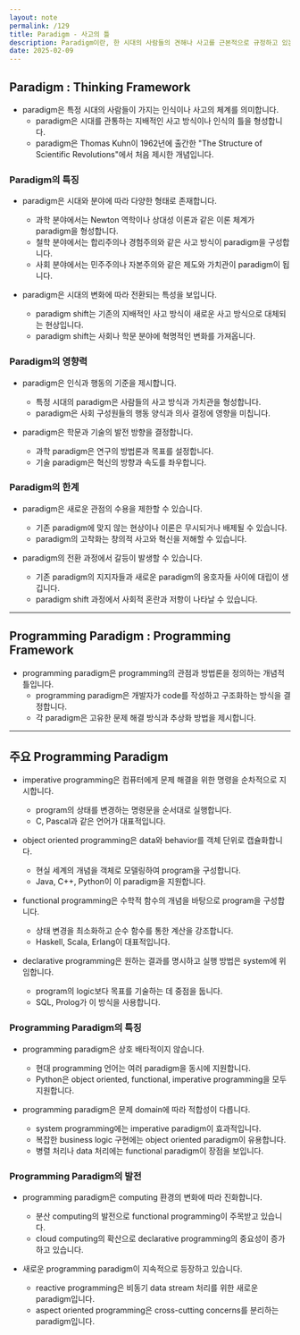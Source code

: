 ```yaml
---
layout: note
permalink: /129
title: Paradigm - 사고의 틀
description: Paradigm이란, 한 시대의 사람들의 견해나 사고를 근본적으로 규정하고 있는 인식의 체계, 또는 사물에 대한 이론적인 틀이나 체계를 의미합니다.
date: 2025-02-09
---
```



## Paradigm : Thinking Framework

- paradigm은 특정 시대의 사람들이 가지는 인식이나 사고의 체계를 의미합니다.
    - paradigm은 시대를 관통하는 지배적인 사고 방식이나 인식의 틀을 형성합니다.
    - paradigm은 Thomas Kuhn이 1962년에 출간한 "The Structure of Scientific Revolutions"에서 처음 제시한 개념입니다.


### Paradigm의 특징

- paradigm은 시대와 분야에 따라 다양한 형태로 존재합니다.
    - 과학 분야에서는 Newton 역학이나 상대성 이론과 같은 이론 체계가 paradigm을 형성합니다.
    - 철학 분야에서는 합리주의나 경험주의와 같은 사고 방식이 paradigm을 구성합니다.
    - 사회 분야에서는 민주주의나 자본주의와 같은 제도와 가치관이 paradigm이 됩니다.

- paradigm은 시대의 변화에 따라 전환되는 특성을 보입니다.
    - paradigm shift는 기존의 지배적인 사고 방식이 새로운 사고 방식으로 대체되는 현상입니다.
    - paradigm shift는 사회나 학문 분야에 혁명적인 변화를 가져옵니다.


### Paradigm의 영향력

- paradigm은 인식과 행동의 기준을 제시합니다.
    - 특정 시대의 paradigm은 사람들의 사고 방식과 가치관을 형성합니다.
    - paradigm은 사회 구성원들의 행동 양식과 의사 결정에 영향을 미칩니다.

- paradigm은 학문과 기술의 발전 방향을 결정합니다.
    - 과학 paradigm은 연구의 방법론과 목표를 설정합니다.
    - 기술 paradigm은 혁신의 방향과 속도를 좌우합니다.


### Paradigm의 한계

- paradigm은 새로운 관점의 수용을 제한할 수 있습니다.
    - 기존 paradigm에 맞지 않는 현상이나 이론은 무시되거나 배제될 수 있습니다.
    - paradigm의 고착화는 창의적 사고와 혁신을 저해할 수 있습니다.

- paradigm의 전환 과정에서 갈등이 발생할 수 있습니다.
    - 기존 paradigm의 지지자들과 새로운 paradigm의 옹호자들 사이에 대립이 생깁니다.
    - paradigm shift 과정에서 사회적 혼란과 저항이 나타날 수 있습니다.


---


## Programming Paradigm : Programming Framework

- programming paradigm은 programming의 관점과 방법론을 정의하는 개념적 틀입니다.
    - programming paradigm은 개발자가 code를 작성하고 구조화하는 방식을 결정합니다.
    - 각 paradigm은 고유한 문제 해결 방식과 추상화 방법을 제시합니다.


---


## 주요 Programming Paradigm

- imperative programming은 컴퓨터에게 문제 해결을 위한 명령을 순차적으로 지시합니다.
    - program의 상태를 변경하는 명령문을 순서대로 실행합니다.
    - C, Pascal과 같은 언어가 대표적입니다.

- object oriented programming은 data와 behavior를 객체 단위로 캡슐화합니다.
    - 현실 세계의 개념을 객체로 모델링하여 program을 구성합니다.
    - Java, C++, Python이 이 paradigm을 지원합니다.

- functional programming은 수학적 함수의 개념을 바탕으로 program을 구성합니다.
    - 상태 변경을 최소화하고 순수 함수를 통한 계산을 강조합니다.
    - Haskell, Scala, Erlang이 대표적입니다.

- declarative programming은 원하는 결과를 명시하고 실행 방법은 system에 위임합니다.
    - program의 logic보다 목표를 기술하는 데 중점을 둡니다.
    - SQL, Prolog가 이 방식을 사용합니다.


### Programming Paradigm의 특징

- programming paradigm은 상호 배타적이지 않습니다.
    - 현대 programming 언어는 여러 paradigm을 동시에 지원합니다.
    - Python은 object oriented, functional, imperative programming을 모두 지원합니다.

- programming paradigm은 문제 domain에 따라 적합성이 다릅니다.
    - system programming에는 imperative paradigm이 효과적입니다.
    - 복잡한 business logic 구현에는 object oriented paradigm이 유용합니다.
    - 병렬 처리나 data 처리에는 functional paradigm이 장점을 보입니다.


### Programming Paradigm의 발전

- programming paradigm은 computing 환경의 변화에 따라 진화합니다.
    - 분산 computing의 발전으로 functional programming이 주목받고 있습니다.
    - cloud computing의 확산으로 declarative programming의 중요성이 증가하고 있습니다.

- 새로운 programming paradigm이 지속적으로 등장하고 있습니다.
    - reactive programming은 비동기 data stream 처리를 위한 새로운 paradigm입니다.
    - aspect oriented programming은 cross-cutting concerns를 분리하는 paradigm입니다.
